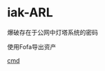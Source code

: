 # iak-ARL
爆破存在于公网中灯塔系统的密码

使用Fofa导出资产

[cmd](!https://github.com/nu0l/iak-ARL/blob/main/images.png)
